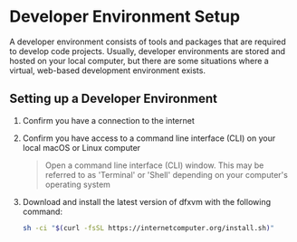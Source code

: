 # Developer Environment Setup

A developer environment consists of tools and packages that are required to develop code projects. Usually, developer environments are stored and hosted on your local computer, but there are some situations where a virtual, web-based development environment exists.

## Setting up a Developer Environment
1. Confirm you have a connection to the internet

2. Confirm you have access to a command line interface (CLI) on your local macOS or Linux computer
    > Open a command line interface (CLI) window. This may be referred to as 'Terminal' or 'Shell' depending on your computer's operating system

3. Download and install the latest version of dfxvm with the following command:
    ```bash
    sh -ci "$(curl -fsSL https://internetcomputer.org/install.sh)"
    ```
